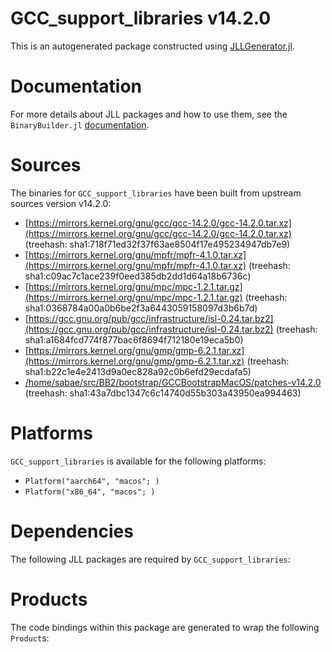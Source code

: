 # GCC_support_libraries v14.2.0
This is an autogenerated package constructed using [JLLGenerator.jl](https://github.com/JuliaPackaging/BinaryBuilder2.jl/tree/main/JLLGenerator.jl).

# Documentation
For more details about JLL packages and how to use them, see the `BinaryBuilder.jl` [documentation](https://docs.binarybuilder.org/stable/jll/).

# Sources
The binaries for `GCC_support_libraries` have been built from upstream sources version v14.2.0:

 - [https://mirrors.kernel.org/gnu/gcc/gcc-14.2.0/gcc-14.2.0.tar.xz](https://mirrors.kernel.org/gnu/gcc/gcc-14.2.0/gcc-14.2.0.tar.xz) (treehash: sha1:718f71ed32f37f63ae8504f17e495234947db7e9)
 - [https://mirrors.kernel.org/gnu/mpfr/mpfr-4.1.0.tar.xz](https://mirrors.kernel.org/gnu/mpfr/mpfr-4.1.0.tar.xz) (treehash: sha1:c09ac7c1ace239f0eed385db2dd1d64a18b6736c)
 - [https://mirrors.kernel.org/gnu/mpc/mpc-1.2.1.tar.gz](https://mirrors.kernel.org/gnu/mpc/mpc-1.2.1.tar.gz) (treehash: sha1:0368784a00a0b6be2f3a6443059158097d3b6b7d)
 - [https://gcc.gnu.org/pub/gcc/infrastructure/isl-0.24.tar.bz2](https://gcc.gnu.org/pub/gcc/infrastructure/isl-0.24.tar.bz2) (treehash: sha1:a1684fcd774f877bac6f8694f712180e19eca5b0)
 - [https://mirrors.kernel.org/gnu/gmp/gmp-6.2.1.tar.xz](https://mirrors.kernel.org/gnu/gmp/gmp-6.2.1.tar.xz) (treehash: sha1:b22c1e4e2413d9a0ec828a92c0b6efd29ecdafa5)
 - [/home/sabae/src/BB2/bootstrap/GCCBootstrapMacOS/patches-v14.2.0](/home/sabae/src/BB2/bootstrap/GCCBootstrapMacOS/patches-v14.2.0) (treehash: sha1:43a7dbc1347c6c14740d55b303a43950ea994463)
# Platforms

`GCC_support_libraries` is available for the following platforms:

 - `Platform("aarch64", "macos"; )`
 - `Platform("x86_64", "macos"; )`
# Dependencies
The following JLL packages are required by `GCC_support_libraries`:

# Products

The code bindings within this package are generated to wrap the following `Product`s:
<TODO>

